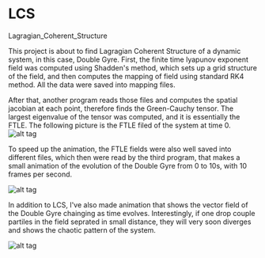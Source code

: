 # LCS
Lagragian_Coherent_Structure

This project is about to find Lagragian Coherent Structure of a dynamic system, in this case, Double Gyre. 
First, the finite time lyapunov exponent field was computed using Shadden's method, which sets up a grid 
structure of the field, and then computes the mapping of field using standard RK4 method. All the data were
saved into mapping files.

After that, another program reads those files and computes the spatial jacobian at each point, therefore finds
the Green-Cauchy tensor. The largest eigenvalue of the tensor was computed, and it is essentially the FTLE. 
The following picture is the FTLE filed of the system at time 0.
![alt tag](https://cloud.githubusercontent.com/assets/8973982/11157228/5f1f7ac2-8a1e-11e5-93d7-5409f1fc92eb.png)

To speed up the animation, the FTLE fields were also well saved into different files, which then were read by 
the third program, that makes a small animation of the evolution of the Double Gyre from 0 to 10s, with 10 frames
per second. 

![alt tag](https://cloud.githubusercontent.com/assets/8973982/11161241/7acb7fb0-8a45-11e5-8450-45965b584767.gif)

In addition to LCS, I've also made animation that shows the vector field of the Double Gyre chainging as time
evolves. Interestingly, if one drop couple partiles in the field seprated in small distance, they will very
soon diverges and shows the chaotic pattern of the system.

![alt tag](https://cloud.githubusercontent.com/assets/8973982/11161256/dc7849a0-8a45-11e5-8435-566cacdb1484.gif)
